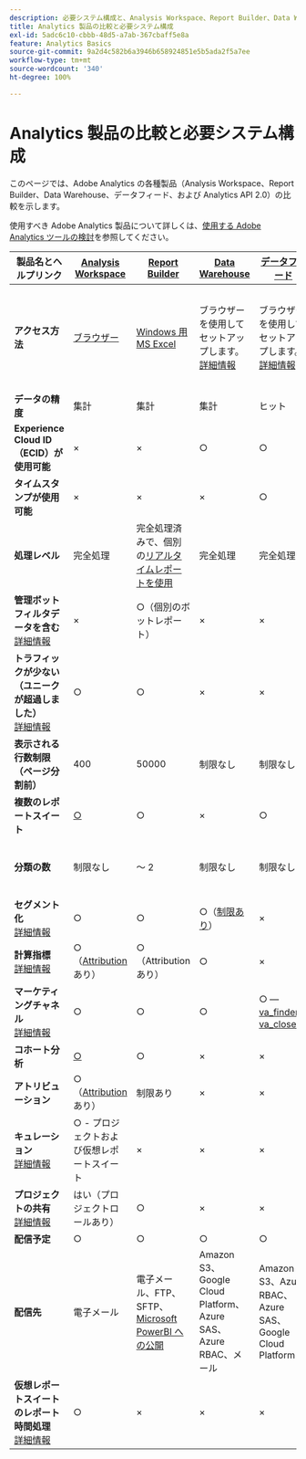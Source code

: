 ```yaml
---
description: 必要システム構成と、Analysis Workspace、Report Builder、Data Warehouse、Data Workbench の比較
title: Analytics 製品の比較と必要システム構成
exl-id: 5adc6c10-cbbb-48d5-a7ab-367cbaff5e8a
feature: Analytics Basics
source-git-commit: 9a2d4c582b6a3946b658924851e5b5ada2f5a7ee
workflow-type: tm+mt
source-wordcount: '340'
ht-degree: 100%

---
```


# Analytics 製品の比較と必要システム構成

このページでは、Adobe Analytics の各種製品（Analysis Workspace、Report Builder、Data Warehouse、データフィード、および Analytics API 2.0）の比較を示します。

使用すべき Adobe Analytics 製品について詳しくは、[使用する Adobe Analytics ツールの検討](/help/analyze/get-started/which-analytics-tool.md)を参照してください。

| 製品名とヘルプリンク | [Analysis Workspace](/help/analyze/analysis-workspace/home.md) | [Report Builder](/help/analyze/report-builder/rb-overview.md) | [Data Warehouse](/help/export/data-warehouse/data-warehouse.md) | [データフィード](/help/export/analytics-data-feed/data-feed-overview.md) | [Analytics API 2.0](https://www.adobe.io/apis/experiencecloud/analytics/docs.html) |
|---|---|---|---|---|---|
| **アクセス方法** | [ブラウザー](/help/analyze/get-started/sys-reqs.md) | [Windows 用 MS Excel](/help/analyze/legacy-report-builder/setup/system-requirements.md) | ブラウザーを使用してセットアップします。[詳細情報](/help/analyze/get-started/sys-reqs.md) | ブラウザーを使用してセットアップします。[詳細情報](/help/export/analytics-data-feed/data-feed-overview.md) | RESTful API ツール。Adobe Developer の資格情報でログインします。[詳細情報](https://developer.adobe.com/analytics-apis/docs/2.0/) |
| **データの精度** | 集計 | 集計 | 集計 | ヒット | 集計 |
| **Experience Cloud ID（ECID）が使用可能** | × | × | ○ | ○ | × |
| **タイムスタンプが使用可能** | × | × | × | ○ | × |
| **処理レベル** | 完全処理 | 完全処理済みで、個別の[リアルタイムレポートを使用](/help/admin/admin/c-manage-report-suites/c-edit-report-suites/realtime/realtime.md) | 完全処理 | 完全処理 | 完全処理 |
| **管理ボットフィルタデータを含む** <br> [詳細情報](/help/admin/admin/c-manage-report-suites/c-edit-report-suites/general/bot-removal/bot-removal.md) | × | ○（個別のボットレポート） | × | × | × |
| **トラフィックが少ない（ユニークが超過しました）** <br> [詳細情報](/help/technotes/low-traffic.md) | ○ | ○ | × | × | ○ |
| **表示される行数制限（ページ分割前）** | 400 | 50000 | 制限なし | 制限なし | 50000 |
| **複数のレポートスイート** | [○](/help/analyze/analysis-workspace/build-workspace-project/multiple-report-suites.md) | ○ | × | ○ | × | ○ |
| **分類の数** | 制限なし | ～ 2 | 制限なし | 制限なし | 制限なし（複数のクエリに対して実行） |
| **セグメント化** <br> [詳細情報](/help/components/segmentation/segmentation-workflow/seg-workflow.md) | ○ | ○ | ○（[制限あり](/help/components/segmentation/seg-reference/seg-compatibility.md)） | × | ○ |
| **計算指標** <br> [詳細情報](/help/components/c-calcmetrics/cm-overview.md) | ○（[Attribution](/help/analyze/analysis-workspace/attribution/overview.md) あり） | ○（Attribution あり） | ○ | × | ○（[Attribution](/help/analyze/analysis-workspace/attribution/overview.md) あり） |
| **マーケティングチャネル** <br> [詳細情報](/help/components/c-marketing-channels/c-getting-started-mchannel.md) | ○ | ○ | ○ | ○ — [va_finder、va_closer](/help/export/analytics-data-feed/c-df-contents/datafeeds-reference.md) | ○ |
| **コホート分析** | [○](/help/analyze/analysis-workspace/visualizations/cohort-table/cohort-analysis.md) | ○ | × | × | × |
| **アトリビューション** | ○（[Attribution](/help/analyze/analysis-workspace/attribution/overview.md) あり） | 制限あり | × | × | ○（[Attribution](/help/analyze/analysis-workspace/attribution/overview.md) あり） | × |
| **キュレーション** <br> [詳細情報](/help/analyze/analysis-workspace/curate-share/curate.md) | ○ - プロジェクトおよび仮想レポートスイート | × | × | × | ○ - 仮想レポートスイートのみ |
| **プロジェクトの共有** <br> [詳細情報](/help/analyze/analysis-workspace/curate-share/share-projects.md) | はい（プロジェクトロールあり） | ○ | × | × | × |
| **配信予定** | ○ | ○ | ○ | ○ | × |
| **配信先** | 電子メール | 電子メール、FTP、SFTP、[Microsoft PowerBI への公開](/help/analyze/legacy-report-builder/c-publish-power-bi/power-bi.md) | Amazon S3、Google Cloud Platform、Azure SAS、Azure RBAC、メール | Amazon S3、Azure RBAC、Azure SAS、Google Cloud Platform | - |
| **仮想レポートスイートのレポート時間処理** <br> [詳細情報](/help/components/vrs/vrs-report-time-processing.md) | ○ | × | × | × | ○ |
